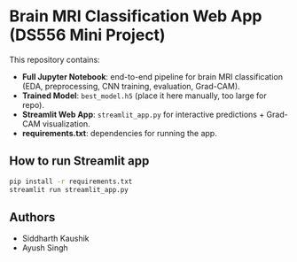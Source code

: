 # Brain MRI Classification Web App (DS556 Mini Project)

This repository contains:
- **Full Jupyter Notebook**: end-to-end pipeline for brain MRI classification (EDA, preprocessing, CNN training, evaluation, Grad-CAM).
- **Trained Model**: `best_model.h5` (place it here manually, too large for repo).
- **Streamlit Web App**: `streamlit_app.py` for interactive predictions + Grad-CAM visualization.
- **requirements.txt**: dependencies for running the app.

## How to run Streamlit app
```bash
pip install -r requirements.txt
streamlit run streamlit_app.py
```

## Authors
- Siddharth Kaushik
- Ayush Singh

